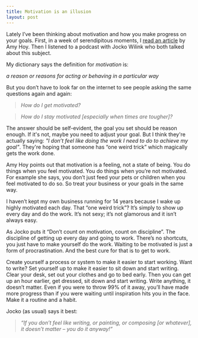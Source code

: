 ```yaml
---
title: Motivation is an illusion
layout: post
---
```

Lately I’ve been thinking about motivation and how you make progress on your goals. First, in a week of serendipitous moments, I [read an article](https://unicornfree.com/2013/how-do-you-stay-motivated-when-youre-not-making-any-money) by Amy Hoy. Then I listened to a podcast with Jocko Wilink who both talked about this subject.

My dictionary says the definition for _motivation_ is:

_a reason or reasons for acting or behaving in a particular way_

But you don’t have to look far on the internet to see people asking the same questions again and again:

> _How do I get motivated?_

> _How do I stay motivated [especially when times are tougher]?_

The answer should be self-evident, the goal you set should be reason enough. If it's not, maybe you need to adjust your goal. But I think they're actually saying: _"I don’t feel like doing the work I need to do to achieve my goal"_. They're hoping that someone has “one weird trick” which magically gets the work done.

Amy Hoy points out that motivation is a feeling, not a state of being. You do things when you feel motivated. You do things when you’re not motivated. For example she says, you don’t just feed your pets or children when you feel motivated to do so. So treat your business or your goals in the same way.

I haven’t kept my own business running for 14 years because I wake up highly motivated each day. That “one weird trick”?  It’s simply to show up every day and do the work. It’s not sexy; it’s not glamorous and it isn’t always easy.

As Jocko puts it “Don’t count on motivation, count on discipline”. The discipline of getting up every day and going to work. There’s no shortcuts, you just have to make yourself do the work. Waiting to be motivated is just a form of procrastination. And the best cure for that is to get to work.

Create yourself a process or system to make it easier to start working. Want to write? Set yourself up to make it easier to sit down and start writing. Clear your desk, set out your clothes and go to bed early. Then you can get up an hour earlier, get dressed, sit down and start writing. Write anything, it doesn’t matter. Even if you were to throw 99% of it away, you’ll have made more progress than if you were waiting until inspiration hits you in the face. Make it a routine and a habit.

Jocko (as usual) says it best:

> _“If you don’t feel like writing, or painting, or composing [or whatever], it doesn’t matter – you do it anyway!”_